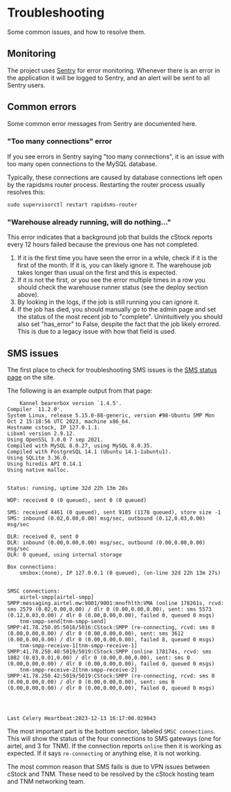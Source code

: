 Troubleshooting
===============

Some common issues, and how to resolve them.

## Monitoring

The project uses [Sentry](https://sentry.io/) for error monitoring.
Whenever there is an error in the application it will be logged to Sentry, and an alert will be sent to all Sentry users.

## Common errors

Some common error messages from Sentry are documented here.

### "Too many connections" error

If you see errors in Sentry saying "too many connections", it is an issue with too many open connections to the
MySQL database.

Typically, these connections are caused by database connections left open by the rapidsms router process.
Restarting the router process usually resolves this:

```
sudo supervisorctl restart rapidsms-router
```

### "Warehouse already running, will do nothing..."

This error indicates that a background job that builds the cStock reports every 12 hours failed because
the previous one has not completed.

1. If it is the first time you have seen the error in a while, check if it is the first of the month. If it is, you can likely ignore it. The warehouse job takes longer than usual on the first and this is expected.
2. If it is not the first, or you see the error multiple times in a row you should check the warehouse runner status (see the deploy section above).
3. By looking in the logs, if the job is still running you can ignore it.
4. If the job has died, you should manually go to the admin page and set the status of the most recent job to "complete". Unintuitively you should also set "has_error" to False, despite the fact that the job likely errored. This is due to a legacy issue with how that field is used.

## SMS issues

The first place to check for troubleshooting SMS issues is the [SMS status page](https://cstock.health.gov.mw/malawi/status/) on the site.

The following is an example output from that page:

```
    Kannel bearerbox version `1.4.5'.
Compiler `11.2.0'.
System Linux, release 5.15.0-88-generic, version #98-Ubuntu SMP Mon Oct 2 15:18:56 UTC 2023, machine x86_64.
Hostname cstock, IP 127.0.1.1.
Libxml version 2.9.12.
Using OpenSSL 3.0.0 7 sep 2021.
Compiled with MySQL 8.0.27, using MySQL 8.0.35.
Compiled with PostgreSQL 14.1 (Ubuntu 14.1-1ubuntu1).
Using SQLite 3.36.0.
Using hiredis API 0.14.1
Using native malloc.


Status: running, uptime 32d 22h 13m 28s

WDP: received 0 (0 queued), sent 0 (0 queued)

SMS: received 4461 (0 queued), sent 9185 (1178 queued), store size -1
SMS: inbound (0.02,0.00,0.00) msg/sec, outbound (0.12,0.03,0.00) msg/sec

DLR: received 0, sent 0
DLR: inbound (0.00,0.00,0.00) msg/sec, outbound (0.00,0.00,0.00) msg/sec
DLR: 0 queued, using internal storage

Box connections:
    smsbox:(none), IP 127.0.0.1 (0 queued), (on-line 32d 22h 13m 27s)  


SMSC connections:
    airtel-smpp[airtel-smpp]    SMPP:messaging.airtel.mw:9001/9001:mnofhlth:VMA (online 178261s, rcvd: sms 2579 (0.02,0.00,0.00) / dlr 0 (0.00,0.00,0.00), sent: sms 5573 (0.12,0.03,0.00) / dlr 0 (0.00,0.00,0.00), failed 0, queued 0 msgs)
    tnm-smpp-send[tnm-smpp-send]    SMPP:41.78.250.95:5016/5016:CStock:SMPP (re-connecting, rcvd: sms 0 (0.00,0.00,0.00) / dlr 0 (0.00,0.00,0.00), sent: sms 3612 (0.00,0.00,0.00) / dlr 0 (0.00,0.00,0.00), failed 8, queued 0 msgs)
    tnm-smpp-receive-1[tnm-smpp-receive-1]    SMPP:41.78.250.40:5019/5019:CStock:SMPP (online 178174s, rcvd: sms 1882 (0.03,0.01,0.00) / dlr 0 (0.00,0.00,0.00), sent: sms 0 (0.00,0.00,0.00) / dlr 0 (0.00,0.00,0.00), failed 0, queued 0 msgs)
    tnm-smpp-receive-2[tnm-smpp-receive-2]    SMPP:41.78.250.42:5019/5019:CStock:SMPP (re-connecting, rcvd: sms 0 (0.00,0.00,0.00) / dlr 0 (0.00,0.00,0.00), sent: sms 0 (0.00,0.00,0.00) / dlr 0 (0.00,0.00,0.00), failed 0, queued 0 msgs)




Last Celery Heartbeat:2023-12-13 16:17:00.029043
```

The most important part is the bottom section, labeled `SMSC connections`.
This will show the status of the four connections to SMS gateways (one for airtel, and 3 for TNM).
If the connection reports `online` then it is working as expected.
If it says `re-connecting` or anything else, it is not working.

The most common reason that SMS fails is due to VPN issues between cStock and TNM.
These need to be resolved by the cStock hosting team and TNM networking team.
